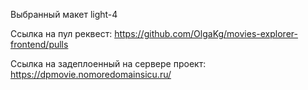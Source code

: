 Выбранный макет light-4

Ссылка на пул реквест: 
https://github.com/OlgaKg/movies-explorer-frontend/pulls

Ссылка на задеплоенный на сервере проект: 
https://dpmovie.nomoredomainsicu.ru/